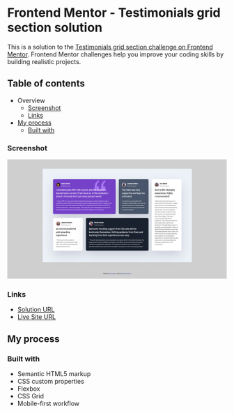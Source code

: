 # Frontend Mentor - Testimonials grid section solution

This is a solution to the [Testimonials grid section challenge on Frontend Mentor](https://www.frontendmentor.io/challenges/testimonials-grid-section-Nnw6J7Un7). Frontend Mentor challenges help you improve your coding skills by building realistic projects.

## Table of contents

- Overview
  - [Screenshot](#screenshot)
  - [Links](#links)
- [My process](#my-process)
  - [Built with](#built-with)

### Screenshot

![](./screen-grab.png)

### Links

- [Solution URL](https://github.com/syedshaon/Testimonials-grid)
- [Live Site URL](https://syedshaon.github.io/Testimonials-grid/)

## My process

### Built with

- Semantic HTML5 markup
- CSS custom properties
- Flexbox
- CSS Grid
- Mobile-first workflow
